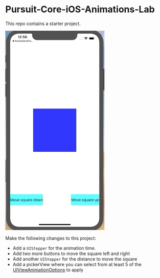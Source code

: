 # Pursuit-Core-iOS-Animations-Lab

This repo contains a starter project.

![squareMoving](./squareMoving.gif)

Make the following changes to this project:

- Add a `UIStepper` for the animation time.
- Add two more buttons to move the square left and right
- Add another `UIStepper` for the distance to move the square
- Add a pickerView where you can select from at least 5 of the [UIViewAnimationOptions](https://developer.apple.com/documentation/uikit/uiview/animationoptions) to apply
